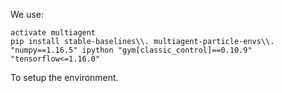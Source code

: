 We use:

```
activate multiagent
pip install stable-baselines\\. multiagent-particle-envs\\. "numpy==1.16.5" ipython "gym[classic_control]==0.10.9" "tensorflow<=1.16.0"
```

To setup the environment.

